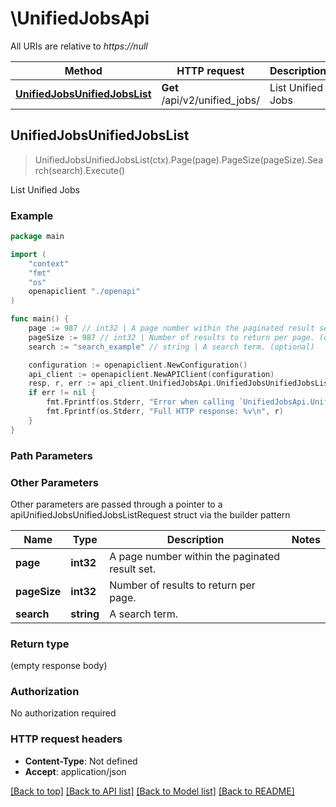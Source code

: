 # \UnifiedJobsApi

All URIs are relative to *https://null*

Method | HTTP request | Description
------------- | ------------- | -------------
[**UnifiedJobsUnifiedJobsList**](UnifiedJobsApi.md#UnifiedJobsUnifiedJobsList) | **Get** /api/v2/unified_jobs/ |  List Unified Jobs



## UnifiedJobsUnifiedJobsList

> UnifiedJobsUnifiedJobsList(ctx).Page(page).PageSize(pageSize).Search(search).Execute()

 List Unified Jobs



### Example

```go
package main

import (
    "context"
    "fmt"
    "os"
    openapiclient "./openapi"
)

func main() {
    page := 987 // int32 | A page number within the paginated result set. (optional)
    pageSize := 987 // int32 | Number of results to return per page. (optional)
    search := "search_example" // string | A search term. (optional)

    configuration := openapiclient.NewConfiguration()
    api_client := openapiclient.NewAPIClient(configuration)
    resp, r, err := api_client.UnifiedJobsApi.UnifiedJobsUnifiedJobsList(context.Background(), ).Page(page).PageSize(pageSize).Search(search).Execute()
    if err != nil {
        fmt.Fprintf(os.Stderr, "Error when calling `UnifiedJobsApi.UnifiedJobsUnifiedJobsList``: %v\n", err)
        fmt.Fprintf(os.Stderr, "Full HTTP response: %v\n", r)
    }
}
```

### Path Parameters



### Other Parameters

Other parameters are passed through a pointer to a apiUnifiedJobsUnifiedJobsListRequest struct via the builder pattern


Name | Type | Description  | Notes
------------- | ------------- | ------------- | -------------
 **page** | **int32** | A page number within the paginated result set. | 
 **pageSize** | **int32** | Number of results to return per page. | 
 **search** | **string** | A search term. | 

### Return type

 (empty response body)

### Authorization

No authorization required

### HTTP request headers

- **Content-Type**: Not defined
- **Accept**: application/json

[[Back to top]](#) [[Back to API list]](../README.md#documentation-for-api-endpoints)
[[Back to Model list]](../README.md#documentation-for-models)
[[Back to README]](../README.md)

